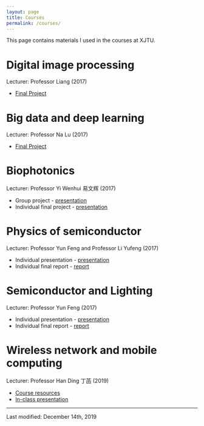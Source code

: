 ```yaml
---
layout: page
title: Courses
permalink: /courses/
---
```


This page contains materials I used in the courses at XJTU. 

# Digital image processing
Lecturer: Professor Liang (2017)
- [Final Project](https://github.com/marchputt/courses/tree/master/2017-dip)

# Big data and deep learning 
Lecturer: Professor Na Lu (2017)
- [Final Project](https://github.com/marchputt/courses/tree/master/2017-bddl)

# Biophotonics 
Lecturer: Professor Yi Wenhui 易文辉 (2017)
- Group project - [presentation](https://github.com/marchputt/courses/blob/master/2017-biophotonics/rna-transcription-translation-and-protein-synthesis.pdf)
- Individual final project - [presentation](https://github.com/marchputt/courses/blob/master/2017-biophotonics/Biosensor-pulse-oximeter-licensed.pdf)

# Physics of semiconductor
Lecturer: Professor Yun Feng and Professor Li Yufeng (2017)
- Individual presentation - [presentation](https://github.com/marchputt/courses/blob/master/2017-physics-semiconductor/presentation/pargorn-puttapirat-degradation-of-solar-cell-licensed.pdf)
- Individual final report - [report](https://github.com/marchputt/courses/blob/master/2017-physics-semiconductor/report/v3-1_Formatted_Degradation-of-solar-cells_PargornPUTTAPIRAT_3117999011-licensed.pdf)

# Semiconductor and Lighting 
Lecturer: Professor Yun Feng (2017)
- Individual presentation - [presentation](https://github.com/marchputt/courses/blob/master/2017-semiconductor-lighting/final-presentation/pargorn-puttapirat-amoled-final-presentation.pdf)
- Individual final report - [report](https://github.com/marchputt/courses/blob/master/2017-semiconductor-lighting/final-report/v3-1_Formatted_SL_FinalReport_PargornPuttapirat_3117999011-licensed.pdf)

# Wireless network and mobile computing 
Lecturer: Professor Han Ding 丁菡 (2019)
- [Course resources](https://github.com/marchputt/courses/tree/master/2019-wnmb)
- [In-class presentation](https://github.com/marchputt/courses/blob/master/2019-wnmb/presentation-duet.pdf)

---

Last modified: December 14th, 2019
